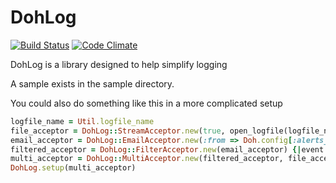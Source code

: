 DohLog
========

[![Build Status](https://travis-ci.org/atpsoft/dohlog.png)](https://travis-ci.org/atpsoft/dohlog)
[![Code Climate](https://codeclimate.com/github/atpsoft/dohlog.png)](https://codeclimate.com/github/atpsoft/dohlog)

DohLog is a library designed to help simplify logging

A sample exists in the sample directory.

You could also do something like this in a more complicated setup

``` ruby
logfile_name = Util.logfile_name
file_acceptor = DohLog::StreamAcceptor.new(true, open_logfile(logfile_name))
email_acceptor = DohLog::EmailAcceptor.new(:from => Doh.config[:alerts_email], :to => [Doh.config[:alerts_email]], :server => Doh.config[:alerts_smtp_server]) { {:remote_ip => Util.source_ip, :logfile_name => logfile_name, :server => Socket.gethostname} }
filtered_acceptor = DohLog::FilterAcceptor.new(email_acceptor) {|event| event.severity >= DohLog::NOTIFY}
multi_acceptor = DohLog::MultiAcceptor.new(filtered_acceptor, file_acceptor)
DohLog.setup(multi_acceptor)
```
